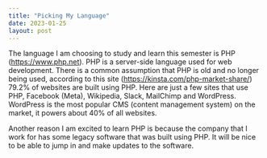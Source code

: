 ```yaml
---
title: "Picking My Language"
date: 2023-01-25
layout: post
---
```


The language I am choosing to study and learn this semester is PHP (https://www.php.net). PHP is a server-side language used for web development. There is a common assumption that PHP is old and no longer being used, according to this site (https://kinsta.com/php-market-share/) 79.2% of websites are built using PHP. Here are just a few sites that use PHP, Facebook (Meta), Wikipedia, Slack, MailChimp and WordPress. WordPress is the most popular CMS (content management system) on the market, it powers about 40% of all websites.

Another reason I am excited to learn PHP is because the company that I work for has some legacy software that was built using PHP. It will be nice to be able to jump in and make updates to the software.
